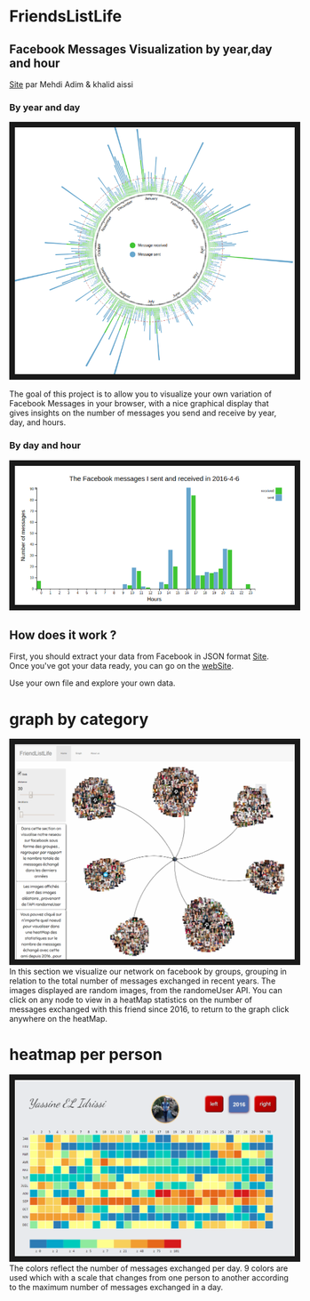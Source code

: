 # FriendsListLife
## Facebook Messages Visualization by year,day and hour
[Site](https://mehdiadim.github.io/FriendsListLife/) par Mehdi Adim & khalid aissi

### By year and day
<img src="circular.png" 
alt=""  border="10" />

 The goal of this project is to allow you to visualize your own variation of Facebook Messages in your browser, with a nice graphical display that gives insights on the number of messages you send and receive by year, day, and hours.

### By day and hour

<img src="chart.png" 
alt=""  border="10" />
## How does it work ?

First, you should extract your data from Facebook in JSON format [Site](https://www.facebook.com/your_information/). Once you've got your data ready, you can go on the [webSite](https://mehdiadim.github.io/FriendsListLife/).

Use your own file and explore your own data.

# graph by category
<img src="CaptureGraphe.PNG" 
alt=""  border="10" />
In this section we visualize our network on facebook by groups, grouping in relation to the total number of messages exchanged in recent years.
The images displayed are random images, from the randomeUser API.
You can click on any node to view in a heatMap statistics on the number of messages exchanged with this friend since 2016, to return to the graph click anywhere on the heatMap.

# heatmap per person
<img src="heatmap.png" 
alt=""  border="10" />
The colors reflect the number of messages exchanged per day. 9 colors are used which with a scale that changes from one person to another according to the maximum number of messages exchanged in a day.
